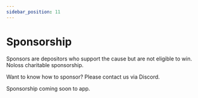 ```yaml
---
sidebar_position: 11
---
```



# Sponsorship

Sponsors are depositors who support the cause but are not eligible to win.  Noloss charitable sponsorship.  

Want to know how to sponsor? Please contact us via Discord. 

Sponsorship coming soon to app.